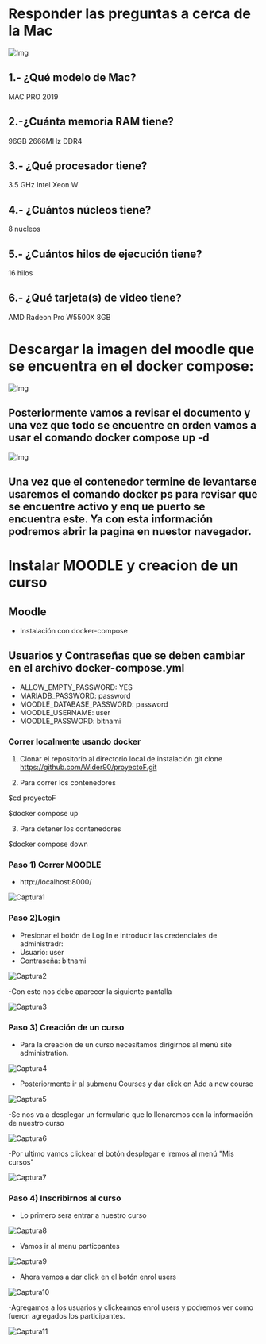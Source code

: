 # Responder las preguntas a cerca de la Mac

![Img](imgs/imagenEx0.jpeg)

## 1.- ¿Qué modelo de Mac?
MAC PRO 2019
## 2.-¿Cuánta memoria RAM tiene?
96GB  2666MHz DDR4
## 3.- ¿Qué procesador tiene?
3.5 GHz Intel Xeon W
## 4.- ¿Cuántos núcleos tiene?
8 nucleos
## 5.- ¿Cuántos hilos de ejecución tiene?
16 hilos
## 6.- ¿Qué tarjeta(s) de video tiene?
AMD Radeon Pro W5500X 8GB

# Descargar la imagen del moodle que se encuentra en el docker compose:

![Img](imgs/imagenEx3.jpeg)

## Posteriormente vamos a revisar el documento y una vez que todo se encuentre en orden vamos a usar el comando docker compose up -d

![Img](imgs/imagenEx2.jpeg)

## Una vez que el contenedor termine de levantarse usaremos el comando docker ps para revisar que se encuentre activo y enq ue puerto se encuentra este. Ya con esta información podremos abrir la pagina en nuestor navegador.

# Instalar MOODLE y creacion de un curso

## Moodle
- Instalación con docker-compose 

## Usuarios y Contraseñas que se deben cambiar en el archivo docker-compose.yml
- ALLOW_EMPTY_PASSWORD: YES
- MARIADB_PASSWORD: password
- MOODLE_DATABASE_PASSWORD: password
- MOODLE_USERNAME: user
- MOODLE_PASSWORD: bitnami


### Correr localmente usando docker

1. Clonar el repositorio al directorio local de instalación
git clone https://github.com/Wider90/proyectoF.git

2. Para correr los contenedores

$cd proyectoF

$docker compose up

3. Para detener los contenedores

$docker compose down


### Paso 1) Correr MOODLE 

- http://localhost:8000/


![Captura1](imgs/Captura1.png)

### Paso 2)Login 

- Presionar el botón de Log In e introducir las credenciales de administradr:
- Usuario: user
- Contraseña: bitnami

![Captura2](imgs/Captura2.png)

-Con esto nos debe aparecer la siguiente pantalla

![Captura3](imgs/Captura3.png)

### Paso 3) Creación de un curso

- Para la creación de un curso necesitamos dirigirnos al menú site administration.

![Captura4](imgs/Captura4.png)

- Posteriormente ir al submenu Courses y dar click en Add a new course

![Captura5](imgs/Captura5.png)

-Se nos va a desplegar un formulario que lo llenaremos con la información de nuestro curso

![Captura6](imgs/Captura6.png)

-Por ultimo vamos clickear el botón desplegar e iremos al menú "Mis cursos"

![Captura7](imgs/Captura7.png)

### Paso 4) Inscribirnos al curso

- Lo primero sera entrar a nuestro curso

![Captura8](imgs/Captura8.png)
  
- Vamos ir al menu particpantes

![Captura9](imgs/Captura9.png)

- Ahora vamos a dar click en el botón enrol users

![Captura10](imgs/Captura10.png)

-Agregamos a los usuarios y clickeamos enrol users y podremos ver como fueron agregados los participantes.

![Captura11](imgs/Captura11.png)
